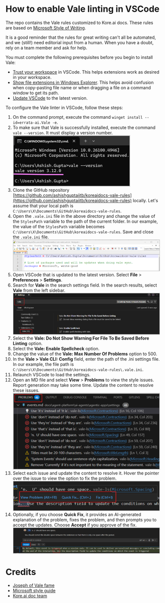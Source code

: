 # How to enable Vale linting in VSCode

The repo contains the Vale rules customized to Kore.ai docs. These rules are based on [Microsoft Style of Writing](https://learn.microsoft.com/en-us/style-guide/welcome/).

It is a good reminder that the rules for great writing can't all be automated, and we (still!) need editorial input from a human. When you have a doubt, rely on a team member and ask for help.

You must complete the following prerequisites before you begin to install Vale:

* [Trust your workspace](https://code.visualstudio.com/docs/editing/workspaces/workspace-trust#_trusting-a-workspace) in VSCode. This helps extensions work as desired in your workspace.  
* [Show file extensions in Windows Explorer](https://support.microsoft.com/en-us/windows/common-file-name-extensions-in-windows-da4a4430-8e76-89c5-59f7-1cdbbc75cb01). This helps avoid confusion when copy-pasting file name or when dragging a file on a command window to get its path.  
* [Update VSCode](https://code.visualstudio.com/docs/supporting/FAQ#_vs-code-versions) to the latest version.

To configure the Vale linter in VSCode, follow these steps:

1. On the command prompt, execute the command `winget install --id=errata-ai.Vale -e`.
1. To make sure that Vale is successfully installed, execute the command `vale --version`. It must display a version number.  
   ![Vale version](images/vale-version.png)
1. Clone the GitHub repository [https://github.com/ashishguptaiitb/koreaidocs-vale-rules](https://github.com/ashishguptaiitb/koreaidocs-vale-rules) locally. Let's assume that your local path is `C:\Users\X\Documents\GitHub\koreaidocs-vale-rules`.
1. Open the `.vale.ini` file in the above directory and change the value of the `StylesPath` variable to the path of the current folder. In our example, the value of the `StylesPath` variable becomes `C:\Users\X\Documents\GitHub\koreaidocs-vale-rules`. Save and close the `.vale.ini` file.
   ![Style path variable value in the Vale INI file.](images/vale-ini-stylepath.png)
1. Open VSCode that is updated to the latest version. Select **File** > **Preferences** > **Settings**.
1. Search for **Vale** in the search settings field. In the search results, select **Vale** from the left sidebar.
   ![Search vale in the VSCode settings.](images/vscode-vale-settings.png)
1. Select the **Vale: Do Not Show Warning For File To Be Saved Before Linting** option.
1. Select the **Vale: Enable Spellcheck** option.
1. Change the value of the **Vale: Max Number Of Problems** option to 500.
1. In the **Vale > Vale CLI: Config** field, enter the path of the .ini settings file. In our example, the file path is `C:\Users\X\Documents\GitHub\koreaidocs-vale-rules\.vale.ini`.
1. Relaunch VSCode to load the settings.
1. Open an MD file and select **View** > **Problems** to view the style issues. Report generation may take some time. Update the content to resolve these issues.
    ![Same problems report](images/sample-problems.png)  
1. Select each issue and update the content to resolve it. Hover the pointer over the issue to view the option to fix the problem.
    ![Various options to resolve the issue.](images/options-to-resolve.png)
1. Optionally, if you choose **Quick Fix**, it provides an AI-generated explanation of the problem, fixes the problem, and then prompts you to accept the updates. Choose **Accept** if you approve of the fix.  
    ![Option to accept the automatic fix.](images/accept-fix.png)

# Credits

* [Joseph of Vale fame](https://github.com/jdkato)
* [Microsoft style guide](https://learn.microsoft.com/en-us/style-guide/welcome/)
* [Kore.ai doc team](https://docs.kore.ai/)
